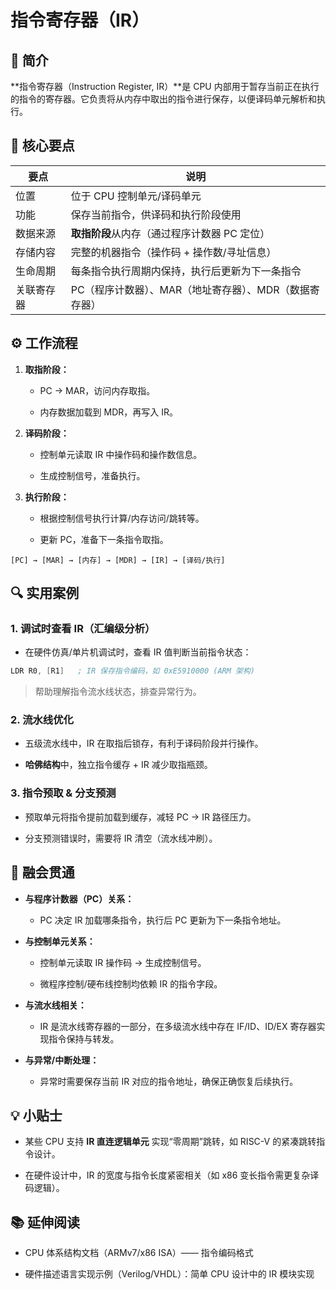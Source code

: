 # 指令寄存器（IR）

## 📌 简介

**指令寄存器（Instruction Register, IR）**是 CPU 内部用于暂存当前正在执行的指令的寄存器。它负责将从内存中取出的指令进行保存，以便译码单元解析和执行。

## 🧠 核心要点

|要点|说明|
|---|---|
|位置|位于 CPU 控制单元/译码单元|
|功能|保存当前指令，供译码和执行阶段使用|
|数据来源|**取指阶段**从内存（通过程序计数器 PC 定位）|
|存储内容|完整的机器指令（操作码 + 操作数/寻址信息）|
|生命周期|每条指令执行周期内保持，执行后更新为下一条指令|
|关联寄存器|PC（程序计数器）、MAR（地址寄存器）、MDR（数据寄存器）|

## ⚙️ 工作流程

1. **取指阶段：**
    
    - PC → MAR，访问内存取指。
        
    - 内存数据加载到 MDR，再写入 IR。
        
2. **译码阶段：**
    
    - 控制单元读取 IR 中操作码和操作数信息。
        
    - 生成控制信号，准备执行。
        
3. **执行阶段：**
    
    - 根据控制信号执行计算/内存访问/跳转等。
        
    - 更新 PC，准备下一条指令取指。
        

```text
[PC] → [MAR] → [内存] → [MDR] → [IR] → [译码/执行]
```

## 🔍 实用案例

### 1. **调试时查看 IR（汇编级分析）**

- 在硬件仿真/单片机调试时，查看 IR 值判断当前指令状态：
    

```asm
LDR R0, [R1]   ; IR 保存指令编码，如 0xE5910000 (ARM 架构)
```

> 帮助理解指令流水线状态，排查异常行为。

### 2. **流水线优化**

- 五级流水线中，IR 在取指后锁存，有利于译码阶段并行操作。
    
- **哈佛结构**中，独立指令缓存 + IR 减少取指瓶颈。
    

### 3. **指令预取 & 分支预测**

- 预取单元将指令提前加载到缓存，减轻 PC → IR 路径压力。
    
- 分支预测错误时，需要将 IR 清空（流水线冲刷）。
    

## 🔗 融会贯通

- **与程序计数器（PC）关系：**
    
    - PC 决定 IR 加载哪条指令，执行后 PC 更新为下一条指令地址。
        
- **与控制单元关系：**
    
    - 控制单元读取 IR 操作码 → 生成控制信号。
        
    - 微程序控制/硬布线控制均依赖 IR 的指令字段。
        
- **与流水线相关：**
    
    - IR 是流水线寄存器的一部分，在多级流水线中存在 IF/ID、ID/EX 寄存器实现指令保持与转发。
        
- **与异常/中断处理：**
    
    - 异常时需要保存当前 IR 对应的指令地址，确保正确恢复后续执行。
        

## 💡 小贴士

- 某些 CPU 支持 **IR 直连逻辑单元** 实现“零周期”跳转，如 RISC-V 的紧凑跳转指令设计。
    
- 在硬件设计中，IR 的宽度与指令长度紧密相关（如 x86 变长指令需更复杂译码逻辑）。
    

## 📚 延伸阅读

- CPU 体系结构文档（ARMv7/x86 ISA）—— 指令编码格式
    
- 硬件描述语言实现示例（Verilog/VHDL）：简单 CPU 设计中的 IR 模块实现
    